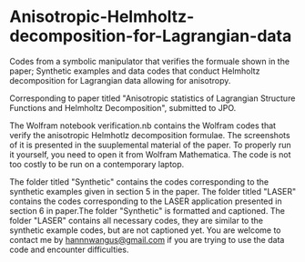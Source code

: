 # Anisotropic-Helmholtz-decomposition-for-Lagrangian-data
Codes from a symbolic manipulator that verifies the formuale shown in the paper; Synthetic examples and data codes that conduct Helmholtz decomposition for Lagrangian data allowing for anisotropy.

Corresponding to paper titled "Anisotropic statistics of Lagrangian Structure Functions and Helmholtz Decomposition", submitted to JPO. 

The Wolfram notebook verification.nb contains the Wolfram codes that verify the anisotropic Helmhotlz decomposition formulae. The screenshots of it is presented in the suuplemental material of the paper. To properly run it yourself, you need to open it from Wolfram Mathematica. The code is not too costly to be run on a contemporary laptop. 

The folder titled "Synthetic" contains the codes corresponding to the synthetic examples given in section 5 in the paper.
The folder titled "LASER" contains the codes corresponding to the LASER application presented in section 6 in paper.The folder "Synthetic" is formatted and captioned. The folder "LASER" contains all necessary codes, they are similar to the synthetic example codes, but are not captioned yet. You are welcome to contact me by hannnwangus@gmail.com if you are trying to use the data code and encounter difficulties.
